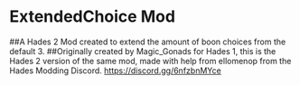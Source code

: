 # ExtendedChoice Mod
##A Hades 2 Mod created to extend the amount of boon choices from the default 3.
##Originally created by Magic_Gonads for Hades 1, this is the Hades 2 version of the same mod, made with help from ellomenop from the Hades Modding Discord.
https://discord.gg/6nfzbnMYce
